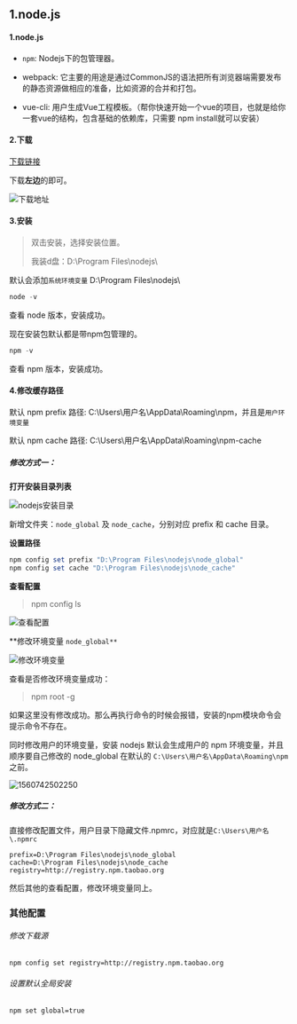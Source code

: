 ## 1.node.js

#### 1.node.js

- `npm`: Nodejs下的包管理器。

- webpack: 它主要的用途是通过CommonJS的语法把所有浏览器端需要发布的静态资源做相应的准备，比如资源的合并和打包。
- vue-cli: 用户生成Vue工程模板。（帮你快速开始一个vue的项目，也就是给你一套vue的结构，包含基础的依赖库，只需要 npm install就可以安装）

#### 2.下载

[下载链接](https://nodejs.org/en/)

下载**左边**的即可。

![下载地址](https://i.loli.net/2019/06/10/5cfe1b270896085298.jpg)

#### 3.安装

> 双击安装，选择安装位置。
>
> 我装d盘：D:\Program Files\nodejs\

默认会添加`系统环境变量` D:\Program Files\nodejs\

```powershell
node -v 
```

查看 node 版本，安装成功。

现在安装包默认都是带npm包管理的。

```powershell
npm -v 
```

查看 npm 版本，安装成功。

#### 4.修改缓存路径

默认 npm prefix 路径: C:\Users\用户名\AppData\Roaming\npm，并且是`用户环境变量`

默认 npm cache 路径: C:\Users\用户名\AppData\Roaming\npm-cache

##### 修改方式一：

**打开安装目录列表**

![nodejs安装目录](https://i.loli.net/2019/06/10/5cfe1b277f52263878.jpg)

新增文件夹：`node_global` 及 `node_cache`，分别对应 prefix 和 cache 目录。

**设置路径**

```powershell
npm config set prefix "D:\Program Files\nodejs\node_global"
npm config set cache "D:\Program Files\nodejs\node_cache"
```

**查看配置**

> npm config ls

![查看配置](https://i.loli.net/2019/06/10/5cfe1b27b6d4794206.jpg)

**修改环境变量 `node_global**`

![修改环境变量](https://i.loli.net/2019/06/10/5cfe1b27f386866125.jpg)

查看是否修改环境变量成功：

> npm root -g

如果这里没有修改成功。那么再执行命令的时候会报错，安装的npm模块命令会提示命令不存在。

同时修改用户的环境变量，安装 nodejs 默认会生成用户的 npm 环境变量，并且顺序要自己修改的 node_global 在默认的 `C:\Users\用户名\AppData\Roaming\npm`之前。

![1560742502250](https://i.loli.net/2019/06/17/5d070fa05593455324.jpg)

##### 修改方式二：

直接修改配置文件，用户目录下隐藏文件.npmrc，对应就是`‪C:\Users\用户名\.npmrc`

```properties
prefix=D:\Program Files\nodejs\node_global
cache=D:\Program Files\nodejs\node_cache
registry=http://registry.npm.taobao.org
```

然后其他的查看配置，修改环境变量同上。

### 其他配置

###### 修改下载源

```shell
npm config set registry=http://registry.npm.taobao.org
```

###### 设置默认全局安装

```shell
npm set global=true
```

